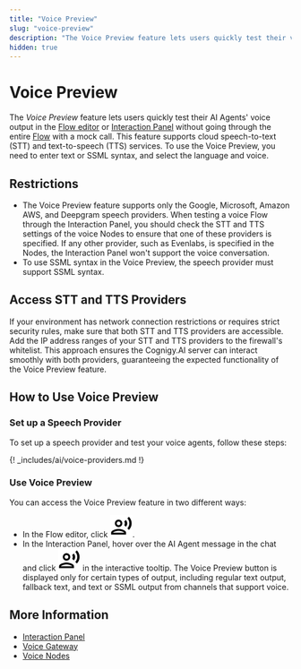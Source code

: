 ```yaml
---
title: "Voice Preview" 
slug: "voice-preview"
description: "The Voice Preview feature lets users quickly test their voice output without going through the entire flow with a mock call. It supports cloud speech-to-text and text-to-speech services from providers such as Google, Microsoft, and Amazon AWS."
hidden: true 
---
```


# Voice Preview

The _Voice Preview_ feature lets users quickly test their AI Agents' voice output in the [Flow editor](../build/flows/editor.md) or [Interaction Panel](interaction-panel/overview.md) without going through the entire [Flow](../build/flows/overview.md) with a mock call. This feature supports cloud speech-to-text (STT) and text-to-speech (TTS) services. To use the Voice Preview, you need to enter text or SSML syntax, and select the language and voice.

## Restrictions

- The Voice Preview feature supports only the Google, Microsoft, Amazon AWS, and Deepgram speech providers. When testing a voice Flow through the Interaction Panel, you should check the STT and TTS settings of the voice Nodes to ensure that one of these providers is specified. If any other provider, such as Evenlabs, is specified in the Nodes, the Interaction Panel won't support the voice conversation.
- To use SSML syntax in the Voice Preview, the speech provider must support SSML syntax.

## Access STT and TTS Providers
    
If your environment has network connection restrictions or requires strict security rules, make sure that both STT and TTS providers are accessible. Add the IP address ranges of your STT and TTS providers to the firewall's whitelist. This approach ensures the Cognigy.AI server can interact smoothly with both providers, guaranteeing the expected functionality of the Voice Preview feature.

## How to Use Voice Preview

### Set up a Speech Provider

To set up a speech provider and test your voice agents, follow these steps:

{! _includes/ai/voice-providers.md !}

### Use Voice Preview

You can access the Voice Preview feature in two different ways:

- In the Flow editor, click ![voice-preview](../../_assets/icons/voice-preview.svg).
- In the Interaction Panel, hover over the AI Agent message in the chat and click ![voice-preview](../../_assets/icons/voice-preview.svg) in the interactive tooltip. The Voice Preview button is displayed only for certain types of output, including regular text output, fallback text, and text or SSML output from channels that support voice.

## More Information

- [Interaction Panel](interaction-panel/overview.md)
- [Voice Gateway](../../voice-gateway/index.md)
- [Voice Nodes](../build/node-reference/voice/overview.md)

